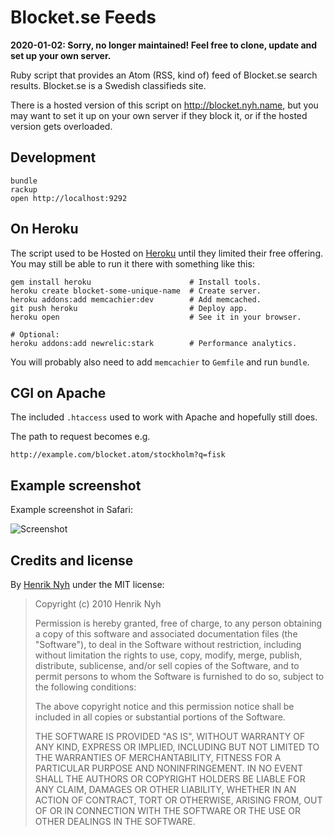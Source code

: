 # Blocket.se Feeds


**2020-01-02: Sorry, no longer maintained! Feel free to clone, update and set up your own server.**

Ruby script that provides an Atom (RSS, kind of) feed of Blocket.se search results. Blocket.se is a Swedish classifieds site.

There is a hosted version of this script on <http://blocket.nyh.name>, but you may want to set it up on your own server if they block it, or if the hosted version gets overloaded.


## Development

    bundle
    rackup
    open http://localhost:9292


## On Heroku

The script used to be Hosted on [Heroku](http://heroku.com) until they limited their free offering. You may still be able to run it there with something like this:

    gem install heroku                      # Install tools.
    heroku create blocket-some-unique-name  # Create server.
    heroku addons:add memcachier:dev        # Add memcached.
    git push heroku                         # Deploy app.
    heroku open                             # See it in your browser.

    # Optional:
    heroku addons:add newrelic:stark        # Performance analytics.

You will probably also need to add `memcachier` to `Gemfile` and run `bundle`.


## CGI on Apache

The included `.htaccess` used to work with Apache and hopefully still does.

The path to request becomes e.g.

    http://example.com/blocket.atom/stockholm?q=fisk


## Example screenshot

Example screenshot in Safari:

![Screenshot](http://henrik.nyh.se/uploads/blocket_se_feeds.png)


## Credits and license

By [Henrik Nyh](http://henrik.nyh.se/) under the MIT license:

>  Copyright (c) 2010 Henrik Nyh
>
>  Permission is hereby granted, free of charge, to any person obtaining a copy
>  of this software and associated documentation files (the "Software"), to deal
>  in the Software without restriction, including without limitation the rights
>  to use, copy, modify, merge, publish, distribute, sublicense, and/or sell
>  copies of the Software, and to permit persons to whom the Software is
>  furnished to do so, subject to the following conditions:
>
>  The above copyright notice and this permission notice shall be included in
>  all copies or substantial portions of the Software.
>
>  THE SOFTWARE IS PROVIDED "AS IS", WITHOUT WARRANTY OF ANY KIND, EXPRESS OR
>  IMPLIED, INCLUDING BUT NOT LIMITED TO THE WARRANTIES OF MERCHANTABILITY,
>  FITNESS FOR A PARTICULAR PURPOSE AND NONINFRINGEMENT. IN NO EVENT SHALL THE
>  AUTHORS OR COPYRIGHT HOLDERS BE LIABLE FOR ANY CLAIM, DAMAGES OR OTHER
>  LIABILITY, WHETHER IN AN ACTION OF CONTRACT, TORT OR OTHERWISE, ARISING FROM,
>  OUT OF OR IN CONNECTION WITH THE SOFTWARE OR THE USE OR OTHER DEALINGS IN
>  THE SOFTWARE.
